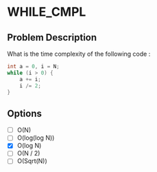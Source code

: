 # WHILE_CMPL

## Problem Description

What is the time complexity of the following code :

```java
int a = 0, i = N;
while (i > 0) {
    a += i;
    i /= 2;
}
```

## Options

- [ ] O(N)
- [ ] O(log(log N))
- [x] O(log N)
- [ ] O(N / 2)
- [ ] O(Sqrt(N))
